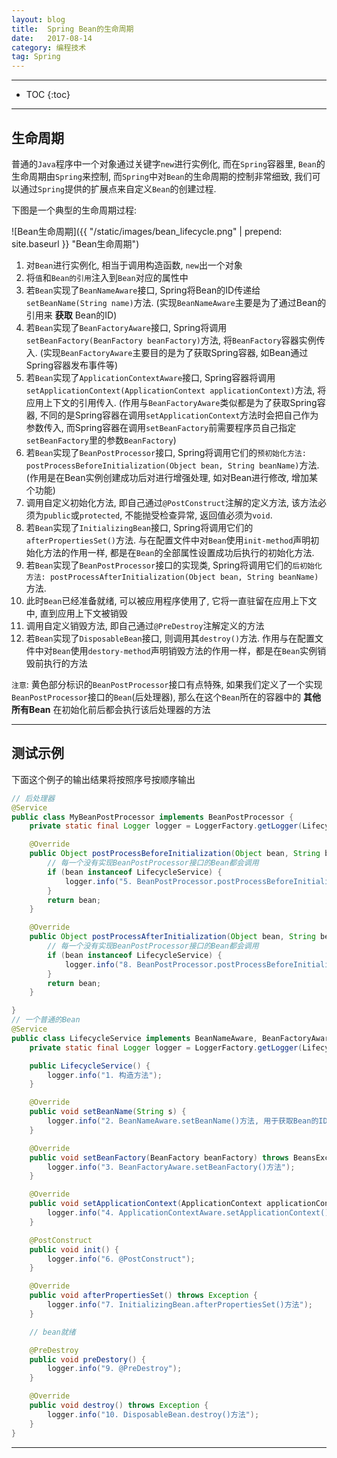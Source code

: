 ```yaml
---
layout: blog
title:  Spring Bean的生命周期
date:   2017-08-14
category: 编程技术
tag: Spring
---
```




*****

* TOC
{:toc}

*****

## 生命周期
普通的`Java`程序中一个对象通过关键字`new`进行实例化, 而在`Spring`容器里, `Bean`的生命周期由`Spring`来控制, 而`Spring`中对`Bean`的生命周期的控制非常细致, 我们可以通过`Spring`提供的扩展点来自定义`Bean`的创建过程.

下图是一个典型的生命周期过程:

![Bean生命周期]({{ "/static/images/bean_lifecycle.png"  | prepend: site.baseurl }} "Bean生命周期")

1. 对`Bean`进行实例化, 相当于调用构造函数, `new`出一个对象
2. 将`值`和`Bean的引用`注入到`Bean`对应的属性中
3. 若`Bean`实现了`BeanNameAware`接口, Spring将Bean的ID传递给`setBeanName(String name)`方法. (实现`BeanNameAware`主要是为了通过Bean的引用来 **获取** Bean的ID)
4. 若`Bean`实现了`BeanFactoryAware`接口, Spring将调用`setBeanFactory(BeanFactory beanFactory)`方法, 将`BeanFactory`容器实例传入. (实现`BeanFactoryAware`主要目的是为了获取Spring容器, 如Bean通过Spring容器发布事件等)
5. 若`Bean`实现了`ApplicationContextAware`接口, Spring容器将调用`setApplicationContext(ApplicationContext applicationContext)`方法, 将应用上下文的引用传入. (作用与`BeanFactoryAware`类似都是为了获取Spring容器, 不同的是Spring容器在调用`setApplicationContext`方法时会把自己作为参数传入, 而Spring容器在调用`setBeanFactory`前需要程序员自己指定`setBeanFactory`里的参数`BeanFactory`)
6. 若`Bean`实现了`BeanPostProcessor`接口, Spring将调用它们的`预初始化方法: postProcessBeforeInitialization(Object bean, String beanName)`方法. (作用是在Bean实例创建成功后对进行增强处理, 如对Bean进行修改, 增加某个功能)
7. 调用自定义初始化方法, 即自己通过`@PostConstruct`注解的定义方法, 该方法必须为`public`或`protected`, 不能抛受检查异常, 返回值必须为`void`.
8. 若`Bean`实现了`InitializingBean`接口, Spring将调用它们的`afterPropertiesSet()`方法. 与在配置文件中对`Bean`使用`init-method`声明初始化方法的作用一样, 都是在`Bean`的全部属性设置成功后执行的初始化方法.
9. 若`Bean`实现了`BeanPostProcessor`接口的实现类, Spring将调用它们的`后初始化方法: postProcessAfterInitialization(Object bean, String beanName)`方法.
10. 此时`Bean`已经准备就绪, 可以被应用程序使用了, 它将一直驻留在应用上下文中, 直到应用上下文被销毁
11. 调用自定义销毁方法, 即自己通过`@PreDestroy`注解定义的方法
12. 若`Bean`实现了`DisposableBean`接口, 则调用其`destroy()`方法. 作用与在配置文件中对`Bean`使用`destory-method`声明销毁方法的作用一样，都是在`Bean`实例销毁前执行的方法

`注意`: 黄色部分标识的`BeanPostProcessor`接口有点特殊, 如果我们定义了一个实现`BeanPostProcessor`接口的`Bean`(后处理器), 那么在这个`Bean`所在的容器中的 **其他所有Bean** 在初始化前后都会执行该后处理器的方法

*****

## 测试示例
下面这个例子的输出结果将按照序号按顺序输出

~~~java
// 后处理器
@Service
public class MyBeanPostProcessor implements BeanPostProcessor {
    private static final Logger logger = LoggerFactory.getLogger(LifecycleService.class);

    @Override
    public Object postProcessBeforeInitialization(Object bean, String beanName) throws BeansException {
        // 每一个没有实现BeanPostProcessor接口的Bean都会调用
        if (bean instanceof LifecycleService) {
            logger.info("5. BeanPostProcessor.postProcessBeforeInitialization()方法, beanName={}", beanName);
        }
        return bean;
    }

    @Override
    public Object postProcessAfterInitialization(Object bean, String beanName) throws BeansException {
        // 每一个没有实现BeanPostProcessor接口的Bean都会调用
        if (bean instanceof LifecycleService) {
            logger.info("8. BeanPostProcessor.postProcessBeforeInitialization()方法, beanName={}", beanName);
        }
        return bean;
    }

}
// 一个普通的Bean
@Service
public class LifecycleService implements BeanNameAware, BeanFactoryAware, ApplicationContextAware, InitializingBean, DisposableBean {
    private static final Logger logger = LoggerFactory.getLogger(LifecycleService.class);

    public LifecycleService() {
        logger.info("1. 构造方法");
    }

    @Override
    public void setBeanName(String s) {
        logger.info("2. BeanNameAware.setBeanName()方法, 用于获取Bean的ID");
    }

    @Override
    public void setBeanFactory(BeanFactory beanFactory) throws BeansException {
        logger.info("3. BeanFactoryAware.setBeanFactory()方法");
    }

    @Override
    public void setApplicationContext(ApplicationContext applicationContext) throws BeansException {
        logger.info("4. ApplicationContextAware.setApplicationContext()方法");
    }

    @PostConstruct
    public void init() {
        logger.info("6. @PostConstruct");
    }

    @Override
    public void afterPropertiesSet() throws Exception {
        logger.info("7. InitializingBean.afterPropertiesSet()方法");
    }

    // bean就绪

    @PreDestroy
    public void preDestory() {
        logger.info("9. @PreDestroy");
    }

    @Override
    public void destroy() throws Exception {
        logger.info("10. DisposableBean.destroy()方法");
    }
}
~~~

*****
